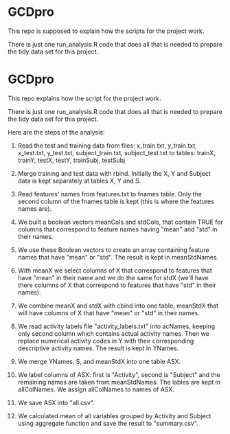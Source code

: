 # GCDpro

This repo is supposed to explain how the scripts for the project work.

There is just one run_analysis.R code that does all that is needed to prepare the tidy data set for this project.


# GCDpro

This repo explains how the script for the project work.

There is just one run_analysis.R code that does all that is needed to prepare the tidy data set for this project.

Here are the steps of the analysis:

1. Read the test and training data from files: x_train.txt, y_train.txt, x_test.txt, y_test.txt, subject_train.txt, subject_test.txt 
to tables: trainX, trainY, testX, testY, trainSubj, testSubj

2. Merge training and test data with rbind. Initially the X, Y and Subject data is kept separately at tables X, Y and S.

3. Read features' names from features.txt to fnames table. Only the second column of the fnames table is kept (this is where the features names are).

4. We built a boolean vectors meanCols and stdCols, that contain TRUE for columns that correspond to feature names having "mean" and "std" in their names.

5. We use these Boolean vectors to create an array containing feature names that have "mean" or "std". The result is kept in meanStdNames.

6. With meanX we select columns of X that correspond to features that have "mean" in their name and we do the same for stdX (we'll have there columns of X that correspond to features that have "std" in their names).

7. We combine meanX and stdX with cbind into one table, meanStdX that will have columns of X that have "mean" or "std" in their names.

8. We read activity labels file "activity_labels.txt" into acNames, keeping only second column which contains actual activity names. Then we replace numerical activity codes in Y with their corresponding descriptive activity names. The result is kept in YNames.

8. We merge YNames, S, and meanStdX into one table ASX.

9. We label columns of ASX: first is "Activity", second is "Subject" and the remaining names are taken from meanStdNames. The lables are kept in allColNames. We assign allColNames to names of ASX. 

10. We save ASX into "all.csv".

11. We calculated mean of all variables grouped by Activity and Subject using aggregate function and save the result to "summary.csv". 









